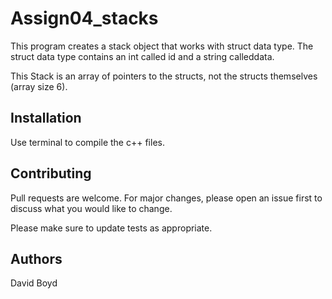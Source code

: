 # Assign04_stacks

This program creates a stack object that works with struct data type.
The struct data type contains an int called ​id​ and a string called ​data​.

This Stack is an array of pointers to the structs, not the structs themselves (array size 6).

## Installation

Use terminal to compile the c++ files.

## Contributing
Pull requests are welcome. For major changes, please open an issue first to discuss what you would like to change.

Please make sure to update tests as appropriate.

## Authors

David Boyd
